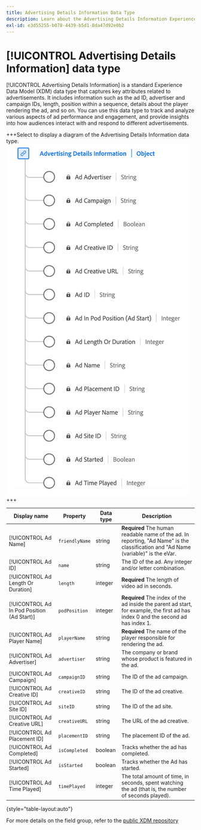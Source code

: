 ```yaml
---
title: Advertising Details Information Data Type
description: Learn about the Advertising Details Information Experience Data Model (XDM) data type.
exl-id: e3d55255-b078-4439-b5d1-8da47d92e0b2
---
```

# [!UICONTROL Advertising Details Information] data type

[!UICONTROL Advertising Details Information] is a standard Experience Data Model (XDM) data type that captures key attributes related to advertisements. It includes information such as the ad ID, advertiser and campaign IDs, length, position within a sequence, details about the player rendering the ad, and so on. You can use this data type to track and analyze various aspects of ad performance and engagement, and provide insights into how audiences interact with and respond to different advertisements.

+++Select to display a diagram of the Advertising Details Information data type.
![A diagram of the Advertising Details Information data type.](../images/data-types/advertising-details-information.png)
+++

| Display name               | Property        | Data type | Description                                                                                   |
|----------------------------|-----------------|-----------|-----------------------------------------------------------------------------------------------|
| [!UICONTROL Ad Name]                   | `friendlyName`| string    | **Required** The human readable name of the ad. In reporting, "Ad Name" is the classification and "Ad Name (variable)" is the eVar. |
| [!UICONTROL Ad ID]                      | `name`        | string    | The ID of the ad. Any integer and/or letter combination.                                           |
| [!UICONTROL Ad Length Or Duration]      | `length`      | integer   | **Required** The length of video ad in seconds.                                                                 |
| [!UICONTROL Ad In Pod Position (Ad Start)] | `podPosition` | integer   | **Required** The index of the ad inside the parent ad start, for example, the first ad has index 0 and the second ad has index 1. |
| [!UICONTROL Ad Player Name]             | `playerName`  | string    | **Required** The name of the player responsible for rendering the ad.                                       |
| [!UICONTROL Ad Advertiser]              | `advertiser`  | string    | The company or brand whose product is featured in the ad.                                             |
| [!UICONTROL Ad Campaign]                | `campaignID`  | string    | The ID of the ad campaign.                                                                         |
| [!UICONTROL Ad Creative ID]             | `creativeID`  | string    | The ID of the ad creative.                                                                         |
| [!UICONTROL Ad Site ID]                 | `siteID`      | string    | The ID of the ad site.                                                                             |
| [!UICONTROL Ad Creative URL]            | `creativeURL` | string    | The URL of the ad creative.                                                                       |
| [!UICONTROL Ad Placement ID]            | `placementID` | string    | The placement ID of the ad.                                                                        |
| [!UICONTROL Ad Completed]               | `isCompleted` | boolean   | Tracks whether the ad has completed.                                                                               |
| [!UICONTROL Ad Started]                 | `isStarted`   | boolean   | Tracks whether the Ad has started.                                                                                 |
| [!UICONTROL Ad Time Played]             | `timePlayed`  | integer   | The total amount of time, in seconds, spent watching the ad (that is, the number of seconds played). |

{style="table-layout:auto"}

For more details on the field group, refer to the [public XDM repository](https://github.com/adobe/xdm/blob/master/components/datatypes/advertisingdetails.schema.json)
